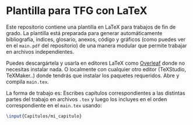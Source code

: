 # Plantilla para TFG con LaTeX

Este repositorio contiene una plantilla en LaTeX para trabajos de fin de grado.
La plantilla está preparada para generar automáticamente bibliografía, índices, glosario, anexos, código y gráficos (como puedes ver en el `main.pdf` del repositorio) de una manera modular que permite trabajar en archivos independientes.

Puedes descargártela y usarla en editores LaTeX como [Overleaf](https://www.overleaf.com) 
donde no necesitas instalar nada. O localmente con cualquier otro  editor (TeXStudio, TeXMaker..) donde tendrás que 
instalar los paquetes requeridos.
Abre y compila `main.tex`.

La forma de trabajo es: Escribes capítulos correspondientes a las distintas partes del trabajo en archivos `.tex` y luego los incluyes en el orden correspondiente en el `main.tex` usando:

```latex
\input{Capitulos/mi_capitulo}
```
